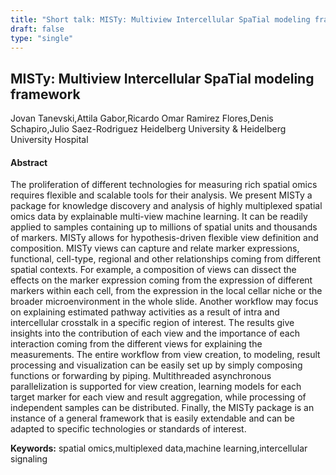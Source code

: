 ```yaml
---
title: "Short talk: MISTy: Multiview Intercellular SpaTial modeling framework"
draft: false
type: "single"
---
```


## MISTy: Multiview Intercellular SpaTial modeling framework
Jovan Tanevski,Attila Gabor,Ricardo Omar Ramirez Flores,Denis Schapiro,Julio Saez-Rodriguez
Heidelberg University & Heidelberg University Hospital
#### Abstract

The proliferation of different technologies for measuring rich spatial omics requires flexible and scalable tools for their analysis. We present MISTy a package for knowledge discovery and analysis of highly multiplexed spatial omics data by explainable multi-view machine learning. It can be readily applied to samples containing up to millions of spatial units and thousands of markers. MISTy allows for hypothesis-driven flexible view definition and composition. MISTy views can capture and relate marker expressions, functional, cell-type, regional and other relationships coming from different spatial contexts. For example, a composition of views can dissect the effects on the marker expression coming from the expression of different markers within each cell, from the expression in the local cellar niche or the broader microenvironment in the whole slide. Another workflow may focus on explaining estimated pathway activities as a result of intra and intercellular crosstalk in a specific region of interest. The results give insights into the contribution of each view and the importance of each interaction coming from the different views for explaining the measurements. The entire workflow from view creation, to modeling, result processing and visualization can be easily set up by simply composing functions or forwarding by piping. Multithreaded asynchronous parallelization is supported for view creation, learning models for each target marker for each view and result aggregation, while processing of independent samples can be distributed. Finally, the MISTy package is an instance of a general framework that is easily extendable and can be adapted to specific technologies or standards of interest.

**Keywords:** spatial omics,multiplexed data,machine learning,intercellular signaling
